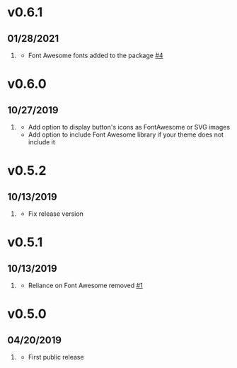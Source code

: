 # v0.6.1
##  01/28/2021

1. [](#bugfix)
    * Font Awesome fonts added to the package [#4](https://github.com/marcosegato/grav-plugin-backtotop/issues/4)

# v0.6.0
##  10/27/2019

1. [](#improved)
    * Add option to display button's icons as FontAwesome or SVG images
    * Add option to include Font Awesome library if your theme does not include it

# v0.5.2
##  10/13/2019

1. [](#bugfix)
    * Fix release version

# v0.5.1
##  10/13/2019

1. [](#bugfix)
    * Reliance on Font Awesome removed [#1](https://github.com/marcosegato/grav-plugin-backtotop/issues/1)

# v0.5.0
##  04/20/2019

1. [](#new)
    * First public release

